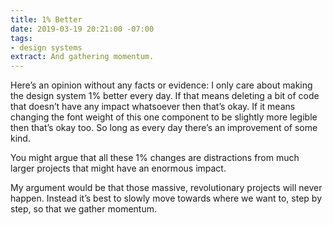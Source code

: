 ```yaml
---
title: 1% Better
date: 2019-03-19 20:21:00 -07:00
tags:
- design systems
extract: And gathering momentum.
---
```


Here’s an opinion without any facts or evidence: I only care about making the design system 1% better every day. If that means deleting a bit of code that doesn’t have any impact whatsoever then that’s okay. If it means changing the font weight of this one component to be slightly more legible then that’s okay too. So long as every day there’s an improvement of some kind. 

You might argue that all these 1% changes are distractions from much larger projects that might have an enormous impact. 

My argument would be that those massive, revolutionary projects will never happen. Instead it’s best to slowly move towards where we want to, step by step, so that we gather momentum. 